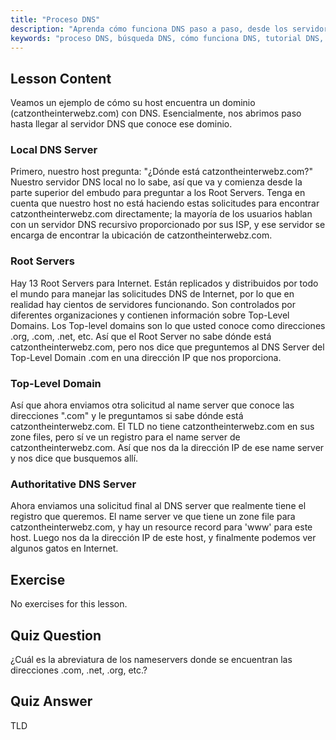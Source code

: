 ```yaml
---
title: "Proceso DNS"
description: "Aprenda cómo funciona DNS paso a paso, desde los servidores raíz hasta el DNS autoritativo. Comprenda el proceso de búsqueda de DNS para usuarios principiantes e intermedios."
keywords: "proceso DNS, búsqueda DNS, cómo funciona DNS, tutorial DNS, DNS para principiantes, DNS en Linux, TLD, servidores raíz"
---
```


## Lesson Content

Veamos un ejemplo de cómo su host encuentra un dominio (catzontheinterwebz.com) con DNS. Esencialmente, nos abrimos paso hasta llegar al servidor DNS que conoce ese dominio.

### Local DNS Server

Primero, nuestro host pregunta: "¿Dónde está catzontheinterwebz.com?" Nuestro servidor DNS local no lo sabe, así que va y comienza desde la parte superior del embudo para preguntar a los Root Servers. Tenga en cuenta que nuestro host no está haciendo estas solicitudes para encontrar catzontheinterwebz.com directamente; la mayoría de los usuarios hablan con un servidor DNS recursivo proporcionado por sus ISP, y ese servidor se encarga de encontrar la ubicación de catzontheinterwebz.com.

### Root Servers

Hay 13 Root Servers para Internet. Están replicados y distribuidos por todo el mundo para manejar las solicitudes DNS de Internet, por lo que en realidad hay cientos de servidores funcionando. Son controlados por diferentes organizaciones y contienen información sobre Top-Level Domains. Los Top-level domains son lo que usted conoce como direcciones .org, .com, .net, etc. Así que el Root Server no sabe dónde está catzontheinterwebz.com, pero nos dice que preguntemos al DNS Server del Top-Level Domain .com en una dirección IP que nos proporciona.

### Top-Level Domain

Así que ahora enviamos otra solicitud al name server que conoce las direcciones ".com" y le preguntamos si sabe dónde está catzontheinterwebz.com. El TLD no tiene catzontheinterwebz.com en sus zone files, pero sí ve un registro para el name server de catzontheinterwebz.com. Así que nos da la dirección IP de ese name server y nos dice que busquemos allí.

### Authoritative DNS Server

Ahora enviamos una solicitud final al DNS server que realmente tiene el registro que queremos. El name server ve que tiene un zone file para catzontheinterwebz.com, y hay un resource record para 'www' para este host. Luego nos da la dirección IP de este host, y finalmente podemos ver algunos gatos en Internet.

## Exercise

No exercises for this lesson.

## Quiz Question

¿Cuál es la abreviatura de los nameservers donde se encuentran las direcciones .com, .net, .org, etc.?

## Quiz Answer

TLD
